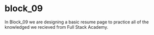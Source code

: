 # block_09

In Block_09 we are designing a basic resume page to practice all of the knowledged we recieved from Full Stack Academy.
